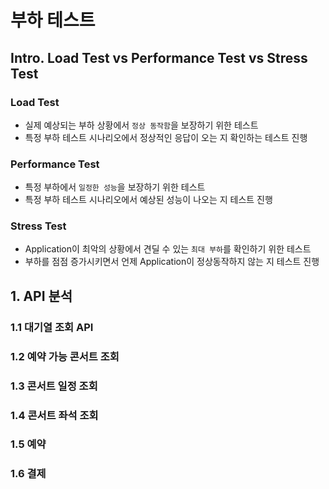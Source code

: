 # 부하 테스트
## Intro. Load Test vs Performance Test vs Stress Test
### Load Test
 - 실제 예상되는 부하 상황에서 `정상 동작함`을 보장하기 위한 테스트
 - 특정 부하 테스트 시나리오에서 정상적인 응답이 오는 지 확인하는 테스트 진행

### Performance Test
 - 특정 부하에서 `일정한 성능`을 보장하기 위한 테스트
 - 특정 부하 테스트 시나리오에서 예상된 성능이 나오는 지 테스트 진행

### Stress Test
 - Application이 최악의 상황에서 견딜 수 있는 `최대 부하`를 확인하기 위한 테스트
 - 부하를 점점 증가시키면서 언제 Application이 정상동작하지 않는 지 테스트 진행

## 1. API 분석
### 1.1 대기열 조회 API
### 1.2 예약 가능 콘서트 조회
### 1.3 콘서트 일정 조회
### 1.4 콘서트 좌석 조회
### 1.5 예약
### 1.6 결제